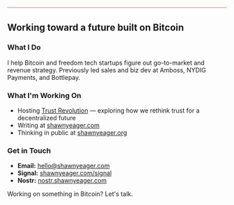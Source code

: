 ![](brand-bar.svg)

## Working toward a future built on Bitcoin

### What I Do

I help Bitcoin and freedom tech startups figure out go-to-market and revenue strategy. Previously led sales and biz dev at Amboss, NYDIG Payments, and Bottlepay.

### What I'm Working On

- Hosting [Trust Revolution](https://trustrevolution.co) — exploring how we rethink trust for a decentralized future
- Writing at [shawnyeager.com](https://shawnyeager.com)
- Thinking in public at [shawnyeager.org](https://shawnyeager.org)

### Get in Touch

- **Email:** [hello@shawnyeager.com](mailto:hello@shawnyeager.com)
- **Signal:** [shawnyeager.com/signal](https://shawnyeager.com/signal)
- **Nostr:** [nostr.shawnyeager.com](https://nostr.shawnyeager.com)

Working on something in Bitcoin? Let's talk.
